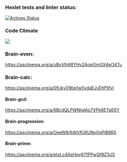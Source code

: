 ### Hexlet tests and linter status:
[![Actions Status](https://github.com/AlexStrrr/python-project-lvl1/workflows/hexlet-check/badge.svg)](https://github.com/AlexStrrr/python-project-lvl1/actions)

### Code Climate
<a href="https://codeclimate.com/github/AlexStrrr/python-project-lvl1/maintainability"><img src="https://api.codeclimate.com/v1/badges/d0288bbf7f2f306b3e23/maintainability" /></a>

### Brain-even:
https://asciinema.org/a/uBvVIh68YHv2AopOmGX4eO4Tu

### Brain-calc:
https://asciinema.org/a/0fUky09bp1w5vdaEJyDtP5fvl

#### Brain-gcd:
https://asciinema.org/a/6BcdQLPWNIglAo7VPk6ETpE6Y

#### Brain-progression:
https://asciinema.org/a/OeeWlb1tAtVfU6UNo0gPiB8RS

#### Brain-prime:
https://asciinema.org/a/etzLc4AsHpy67fPPwQf8Z1lJS